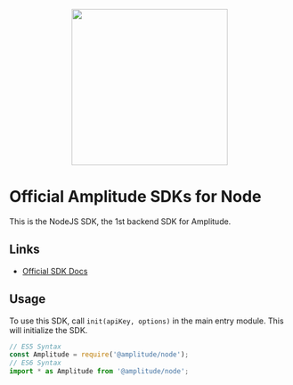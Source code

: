 <p align="center">
  <a href="https://amplitude.com" target="_blank" align="center">
    <img src="https://static.amplitude.com/lightning/46c85bfd91905de8047f1ee65c7c93d6fa9ee6ea/static/media/amplitude-logo-with-text.4fb9e463.svg" width="280">
  </a>
  <br />
</p>

# Official Amplitude SDKs for Node

This is the NodeJS SDK, the 1st backend SDK for Amplitude.

## Links

- [Official SDK Docs](https://developers.amplitude.com/docs)

## Usage

To use this SDK, call `init(apiKey, options)` in the main entry module. This will initialize the SDK.

```javascript
// ES5 Syntax
const Amplitude = require('@amplitude/node');
// ES6 Syntax
import * as Amplitude from '@amplitude/node';
```
